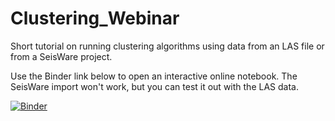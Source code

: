# Clustering_Webinar

Short tutorial on running clustering algorithms using data from an LAS file or from a SeisWare project.


Use the Binder link below to open an interactive online notebook. The SeisWare import won't work, but you can test it out with the LAS data.

[![Binder](http://mybinder.org/badge_logo.svg)](https://mybinder.org/v2/gh/markogauk/Clustering_Webinar/3e1c80be670c4eaec011b580cab995d8b9bdad63?filepath=Clustering%20Webinar.ipynb)
